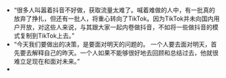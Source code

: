 - “很多人叫嚣着抖音不好做，获取流量太难了。喊着难做的人中，有一批真的放弃了挣扎，但还有一批人，将重心转向了TikTok。因为TikTok并未向国内用户开放，对这些人来说，与其跟大家一起内卷做抖音，不如将一些做抖音的模式复制到TikTok上去。”
- “今天我们要做出的决策，是要面对明天的问题的。
  一个人要去面对明天，首先要去解释自己的昨天。一个人如果不能够很好地去回顾和总结过去，他就很难立足现在和面对未来。”
- 